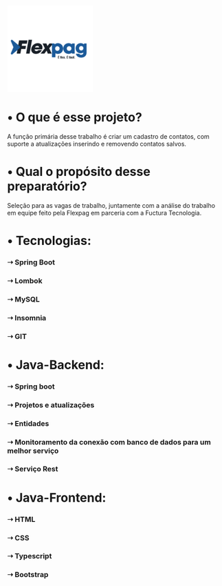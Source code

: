 ![Flexpag](https://github.com/MatheusNormandy/Preparatorio-FlexpagFuctura/blob/master/Flexpag.png)

# • O que é esse projeto?
  A função primária desse trabalho é criar um cadastro de contatos, com suporte a atualizações inserindo e removendo contatos salvos.

# • Qual o propósito desse preparatório?
  Seleção para as vagas de trabalho, juntamente com a análise do trabalho em equipe feito pela Flexpag em parceria com a Fuctura Tecnologia.

# • Tecnologias: 

###  ➝ Spring Boot
###  ➝ Lombok
###  ➝ MySQL
###  ➝ Insomnia
###  ➝ GIT

# • Java-Backend: 

### ➝ Spring boot
### ➝ Projetos e atualizações
### ➝ Entidades
### ➝ Monitoramento da conexão com banco de dados para um melhor serviço
### ➝ Serviço Rest 

# • Java-Frontend:

### ➝ HTML
### ➝ CSS
### ➝ Typescript
### ➝ Bootstrap
